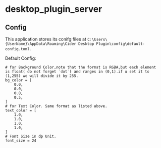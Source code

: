 # desktop_plugin_server
## Config
This application stores its conifg files at `C:\Users\{UserName}\AppData\Roaming\Cider Desktop Plugin\config\default-config.toml`.

Default Config:
```
# for Background Color,note that the format is RGBA,but each element is float( do not forget `dot`) and ranges in (0,1).if u set it to (1,255) we will divide it by 255. 
bg_color = [
    0.0,
    0.0,
    0.0,
    0.5,
]
# for Text Color. Same format as listed above. 
text_color = [
    1.0,
    1.0,
    1.0,
    1.0,
]
# Font Size in dp Unit.
font_size = 24
```
